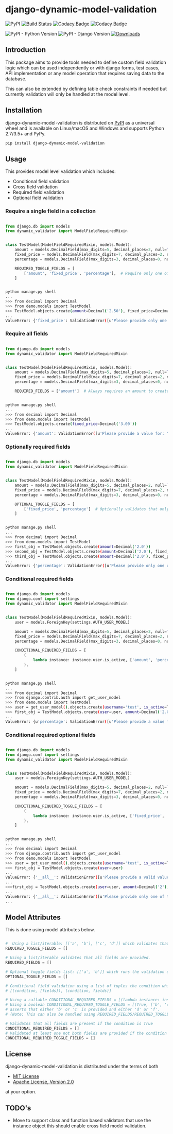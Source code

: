 django-dynamic-model-validation
===============================

![PyPI](https://img.shields.io/pypi/v/django-dynamic-model-validation) [![Build Status](https://travis-ci.org/tj-django/django-dynamic-model-validation.svg?branch=master)](https://travis-ci.org/tj-django/django-dynamic-model-validation) [![Codacy Badge](https://app.codacy.com/project/badge/Grade/6973bc063f1142afb66d897261d8f8f5)](https://www.codacy.com/gh/tj-django/django-dynamic-model-validation/dashboard?utm_source=github.com&amp;utm_medium=referral&amp;utm_content=tj-django/django-dynamic-model-validation&amp;utm_campaign=Badge_Grade) [![Codacy Badge](https://app.codacy.com/project/badge/Coverage/6973bc063f1142afb66d897261d8f8f5)](https://www.codacy.com/gh/tj-django/django-dynamic-model-validation/dashboard?utm_source=github.com&utm_medium=referral&utm_content=tj-django/django-dynamic-model-validation&utm_campaign=Badge_Coverage) 

![PyPI - Python Version](https://img.shields.io/pypi/pyversions/django-dynamic-model-validation) ![PyPI - Django Version](https://img.shields.io/pypi/djversions/django-dynamic-model-validation) [![Downloads](https://pepy.tech/badge/django-clone)](https://pepy.tech/project/django-clone)



Introduction
------------
This package aims to provide tools needed to define custom field validation logic which can be used independently or with
django forms, test cases, API implementation or any model operation that requires saving data to the database.

This can also be extended by defining table check constraints if needed but currently validation
will only be handled at the model level.

Installation
------------

django-dynamic-model-validation is distributed on [PyPI](https://pypi.org) as a universal
wheel and is available on Linux/macOS and Windows and supports
Python 2.7/3.5+ and PyPy.

```bash
pip install django-dynamic-model-validation
```

Usage
-----
This provides model level validation which includes:

  - Conditional field validation
  - Cross field validation
  - Required field validation
  - Optional field validation

### Require a single field in a collection

```py

from django.db import models
from dynamic_validator import ModelFieldRequiredMixin


class TestModel(ModelFieldRequiredMixin, models.Model):
    amount = models.DecimalField(max_digits=5, decimal_places=2, null=True, blank=True)
    fixed_price = models.DecimalField(max_digits=7, decimal_places=2, null=True, blank=True)
    percentage = models.DecimalField(max_digits=3, decimal_places=0, null=True, blank=True)

    REQUIRED_TOGGLE_FIELDS = [
        ['amount', 'fixed_price', 'percentage'],  # Require only one of the following fields.
    ]

```

```bash

python manage.py shell
...
>>> from decimal import Decimal
>>> from demo.models import TestModel
>>> TestModel.objects.create(amount=Decimal('2.50'), fixed_price=Decimal('3.00'))
...
ValueError: {'fixed_price': ValidationError([u'Please provide only one of: Amount, Fixed price, Percentage'])}

```

### Require all fields

```py

from django.db import models
from dynamic_validator import ModelFieldRequiredMixin


class TestModel(ModelFieldRequiredMixin, models.Model):
    amount = models.DecimalField(max_digits=5, decimal_places=2, null=True, blank=True)
    fixed_price = models.DecimalField(max_digits=7, decimal_places=2, null=True, blank=True)
    percentage = models.DecimalField(max_digits=3, decimal_places=0, null=True, blank=True)

    REQUIRED_FIELDS = ['amount']  # Always requires an amount to create the instance.
```

```bash

python manage.py shell
...
>>> from decimal import Decimal
>>> from demo.models import TestModel
>>> TestModel.objects.create(fixed_price=Decimal('3.00'))
...
ValueError: {'amount': ValidationError([u'Please provide a value for: "amount".'])}

```

### Optionally required fields

```py

from django.db import models
from dynamic_validator import ModelFieldRequiredMixin


class TestModel(ModelFieldRequiredMixin, models.Model):
    amount = models.DecimalField(max_digits=5, decimal_places=2, null=True, blank=True)
    fixed_price = models.DecimalField(max_digits=7, decimal_places=2, null=True, blank=True)
    percentage = models.DecimalField(max_digits=3, decimal_places=0, null=True, blank=True)

    OPTIONAL_TOGGLE_FIELDS = [
        ['fixed_price', 'percentage']  # Optionally validates that only fixed price/percentage are provided when present.
    ]

```

```bash

python manage.py shell
...
>>> from decimal import Decimal
>>> from demo.models import TestModel
>>> first_obj = TestModel.objects.create(amount=Decimal('2.0'))
>>> second_obj = TestModel.objects.create(amount=Decimal('2.0'), fixed_price=Decimal('3.00'))
>>> third_obj = TestModel.objects.create(amount=Decimal('2.0'), fixed_price=Decimal('3.00'), percentage=Decimal('10.0'))
...
ValueError: {'percentage': ValidationError([u'Please provide only one of: Fixed price, Percentage'])}

```

### Conditional required fields

```py

from django.db import models
from django.conf import settings
from dynamic_validator import ModelFieldRequiredMixin


class TestModel(ModelFieldRequiredMixin, models.Model):
    user = models.ForeignKey(settings.AUTH_USER_MODEL)

    amount = models.DecimalField(max_digits=5, decimal_places=2, null=True, blank=True)
    fixed_price = models.DecimalField(max_digits=7, decimal_places=2, null=True, blank=True)
    percentage = models.DecimalField(max_digits=3, decimal_places=0, null=True, blank=True)

    CONDITIONAL_REQUIRED_FIELDS = [
        (
            lambda instance: instance.user.is_active, ['amount', 'percentage'],
        ),
    ]

```

```bash

python manage.py shell
...
>>> from decimal import Decimal
>>> from django.contrib.auth import get_user_model
>>> from demo.models import TestModel
>>> user = get_user_model().objects.create(username='test', is_active=True)
>>> first_obj = TestModel.objects.create(user=user, amount=Decimal('2.0'))
...
ValueError: {u'percentage': ValidationError([u'Please provide a value for: "percentage"'])}

```

### Conditional required optional fields

```py

from django.db import models
from django.conf import settings
from dynamic_validator import ModelFieldRequiredMixin


class TestModel(ModelFieldRequiredMixin, models.Model):
    user = models.ForeignKey(settings.AUTH_USER_MODEL)

    amount = models.DecimalField(max_digits=5, decimal_places=2, null=True, blank=True)
    fixed_price = models.DecimalField(max_digits=7, decimal_places=2, null=True, blank=True)
    percentage = models.DecimalField(max_digits=3, decimal_places=0, null=True, blank=True)

    CONDITIONAL_REQUIRED_TOGGLE_FIELDS = [
        (
            lambda instance: instance.user.is_active, ['fixed_price', 'percentage', 'amount'],
        ),
    ]
```

```bash

python manage.py shell
...
>>> from decimal import Decimal
>>> from django.contrib.auth import get_user_model
>>> from demo.models import TestModel
>>> user = get_user_model().objects.create(username='test', is_active=True)
>>> first_obj = TestModel.objects.create(user=user)
...
ValueError: {'__all__': ValidationError([u'Please provide a valid value for any of the following fields: Fixed price, Percentage, Amount'])}
...
>>>first_obj = TestModel.objects.create(user=user, amount=Decimal('2'), fixed_price=Decimal('2'))
...
ValueError: {'__all__': ValidationError([u'Please provide only one of the following fields: Fixed price, Percentage, Amount'])}
...

```

Model Attributes
----------------

This is done using model attributes below.

```py

#  Using a list/iterable: [['a', 'b'], ['c', 'd']] which validates that a field from each item is provided.
REQUIRED_TOGGLE_FIELDS = []

# Using a list/iterable validates that all fields are provided.
REQUIRED_FIELDS = []

# Optional toggle fields list: [['a', 'b']] which runs the validation only when any of the fields are present.
OPTIONAL_TOGGLE_FIELDS = []

# Conditional field validation using a list of tuples the condition which could be boolean or a callable and the list/iterable of fields that are required if the condition evaluates to `True`.
# [(condition, [fields]), (condition, fields)]

# Using a callable CONDITIONAL_REQUIRED_FIELDS = [(lambda instance: instance.is_admin, ['a', 'd'])]
# Using a boolean CONDITIONAL_REQUIRED_TOGGLE_FIELDS = [(True, ['b', 'c']), (True, ['d', f])]
# asserts that either 'b' or 'c' is provided and either 'd' or 'f'.
# (Note: This can also be handled using REQUIRED_FIELDS/REQUIRED_TOGGLE_FIELDS)

# Validates that all fields are present if the condition is True
CONDITIONAL_REQUIRED_FIELDS = []
# Validated at least one not both fields are provided if the condition is True.
CONDITIONAL_REQUIRED_TOGGLE_FIELDS = []

```

License
-------

django-dynamic-model-validation is distributed under the terms of both

  - [MIT License](https://choosealicense.com/licenses/mit)
  - [Apache License, Version 2.0](https://choosealicense.com/licenses/apache-2.0)

at your option.

TODO's
------
  - Move to support class and function based validators that use the instance object this should enable cross field model validation.
